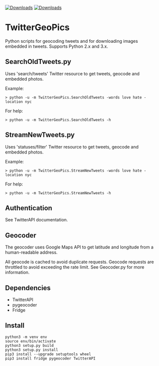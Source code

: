[![Downloads](https://pypip.in/d/TwitterGeoPics/badge.png)](https://crate.io/packages/TwitterGeoPics)
[![Downloads](https://pypip.in/v/TwitterGeoPics/badge.png)](https://crate.io/packages/TwitterGeoPics)

TwitterGeoPics
==============
Python scripts for geocoding tweets and for downloading images embedded in tweets.  Supports Python 2.x and 3.x.

SearchOldTweets.py
-----------------
Uses 'search/tweets' Twitter resource to get tweets, geocode and embedded photos.

Example:

	> python -u -m TwitterGeoPics.SearchOldTweets -words love hate -location nyc

For help:

	> python -u -m TwitterGeoPics.SearchOldTweets -h

StreamNewTweets.py
-----------------
Uses 'statuses/filter' Twitter resource to get tweets, geocode and embedded photos.

Example:

	> python -u -m TwitterGeoPics.StreamNewTweets -words love hate -location nyc

For help:

	> python -u -m TwitterGeoPics.StreamNewTweets -h
	
Authentication
--------------
See TwitterAPI documentation.

Geocoder
--------
The geocoder uses Google Maps API to get latitude and longitude from a human-readable address. 

All geocode is cached to avoid duplicate requests.  Geocode requests are throttled to avoid exceeding the rate limit.  See Geocoder.py for more information.

Dependencies
-----------
* TwitterAPI
* pygeocoder
* Fridge

Install
-------

    python3 -m venv env  
    source env/bin/activate  
    python3 setup.py build  
    python3 setup.py install  
    pip3 install --upgrade setuptools wheel
    pip3 install fridge pygeocoder TwitterAPI



